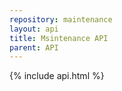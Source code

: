 ```yaml
---
repository: maintenance
layout: api
title: Msintenance API
parent: API
---
```

{% include api.html %}